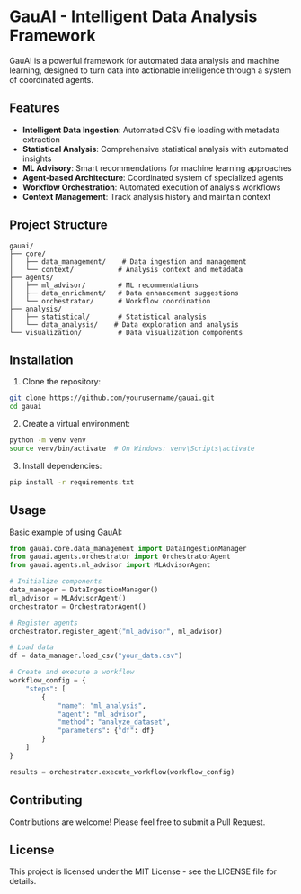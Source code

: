 # GauAI - Intelligent Data Analysis Framework

GauAI is a powerful framework for automated data analysis and machine learning, designed to turn data into actionable intelligence through a system of coordinated agents.

## Features

- **Intelligent Data Ingestion**: Automated CSV file loading with metadata extraction
- **Statistical Analysis**: Comprehensive statistical analysis with automated insights
- **ML Advisory**: Smart recommendations for machine learning approaches
- **Agent-based Architecture**: Coordinated system of specialized agents
- **Workflow Orchestration**: Automated execution of analysis workflows
- **Context Management**: Track analysis history and maintain context

## Project Structure

```
gauai/
├── core/
│   ├── data_management/    # Data ingestion and management
│   └── context/           # Analysis context and metadata
├── agents/
│   ├── ml_advisor/        # ML recommendations
│   ├── data_enrichment/   # Data enhancement suggestions
│   └── orchestrator/      # Workflow coordination
├── analysis/
│   ├── statistical/       # Statistical analysis
│   └── data_analysis/    # Data exploration and analysis
└── visualization/         # Data visualization components
```

## Installation

1. Clone the repository:
```bash
git clone https://github.com/yourusername/gauai.git
cd gauai
```

2. Create a virtual environment:
```bash
python -m venv venv
source venv/bin/activate  # On Windows: venv\Scripts\activate
```

3. Install dependencies:
```bash
pip install -r requirements.txt
```

## Usage

Basic example of using GauAI:

```python
from gauai.core.data_management import DataIngestionManager
from gauai.agents.orchestrator import OrchestratorAgent
from gauai.agents.ml_advisor import MLAdvisorAgent

# Initialize components
data_manager = DataIngestionManager()
ml_advisor = MLAdvisorAgent()
orchestrator = OrchestratorAgent()

# Register agents
orchestrator.register_agent("ml_advisor", ml_advisor)

# Load data
df = data_manager.load_csv("your_data.csv")

# Create and execute a workflow
workflow_config = {
    "steps": [
        {
            "name": "ml_analysis",
            "agent": "ml_advisor",
            "method": "analyze_dataset",
            "parameters": {"df": df}
        }
    ]
}

results = orchestrator.execute_workflow(workflow_config)
```

## Contributing

Contributions are welcome! Please feel free to submit a Pull Request.

## License

This project is licensed under the MIT License - see the LICENSE file for details.
